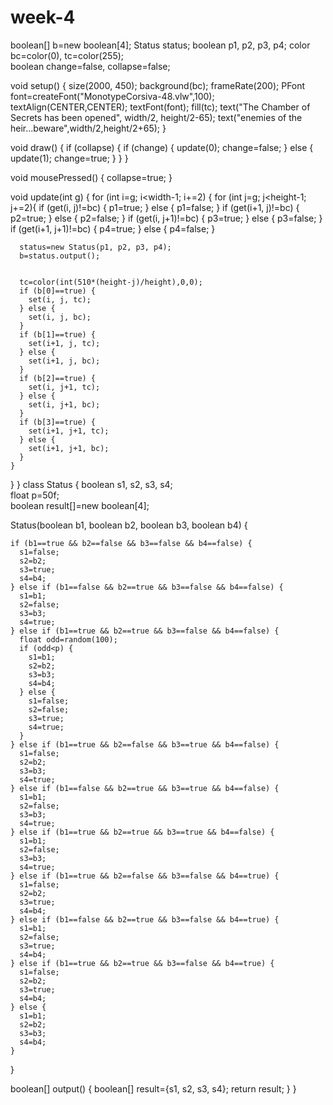 # week-4
boolean[] b=new boolean[4];
Status status;
boolean p1, p2, p3, p4;
color bc=color(0), tc=color(255);  
boolean change=false, collapse=false;  

void setup() {
  size(2000, 450);
  background(bc);
  frameRate(200);
  PFont font=createFont("MonotypeCorsiva-48.vlw",100);
  textAlign(CENTER,CENTER);
  textFont(font);
  fill(tc);
  text("The Chamber of Secrets has been opened", width/2, height/2-65);
  text("enemies of the heir...beware",width/2,height/2+65);
}

void draw() {
  if (collapse) {
    if (change) {
      update(0);
      change=false;
    } 
    else {
      update(1);
      change=true;
    }
  }
}

void mousePressed() {
  collapse=true;
}

void update(int g) {
  for (int i=g; i<width-1; i+=2) {
    for (int j=g; j<height-1; j+=2){
      if (get(i, j)!=bc) {
        p1=true;
      } else {
        p1=false;
      }
      if (get(i+1, j)!=bc) {
        p2=true;
      } else {
        p2=false;
      }
      if (get(i, j+1)!=bc) {
        p3=true;
      } else {
        p3=false;
      }    
      if (get(i+1, j+1)!=bc) {
        p4=true;
      } else {
        p4=false;
      }

      status=new Status(p1, p2, p3, p4);  
      b=status.output();  


      tc=color(int(510*(height-j)/height),0,0);
      if (b[0]==true) {
        set(i, j, tc);
      } else {
        set(i, j, bc);
      }
      if (b[1]==true) {
        set(i+1, j, tc);
      } else {
        set(i+1, j, bc);
      }
      if (b[2]==true) {
        set(i, j+1, tc);
      } else {
        set(i, j+1, bc);
      }
      if (b[3]==true) {
        set(i+1, j+1, tc);
      } else {
        set(i+1, j+1, bc);
      }
    }
  }
}
class Status {
  boolean s1, s2, s3, s4;  
  float p=50f;  
  boolean result[]=new boolean[4];

  Status(boolean b1, boolean b2, boolean b3, boolean b4) {

    if (b1==true && b2==false && b3==false && b4==false) {  
      s1=false;
      s2=b2;
      s3=true;
      s4=b4;
    } else if (b1==false && b2==true && b3==false && b4==false) {  
      s1=b1;
      s2=false;
      s3=b3;
      s4=true;
    } else if (b1==true && b2==true && b3==false && b4==false) { 
      float odd=random(100);
      if (odd<p) {
        s1=b1;
        s2=b2;
        s3=b3;
        s4=b4;
      } else {
        s1=false;
        s2=false;
        s3=true;
        s4=true;
      }
    } else if (b1==true && b2==false && b3==true && b4==false) { 
      s1=false;
      s2=b2;
      s3=b3;
      s4=true;
    } else if (b1==false && b2==true && b3==true && b4==false) {  
      s1=b1;
      s2=false;
      s3=b3;
      s4=true;
    } else if (b1==true && b2==true && b3==true && b4==false) {  
      s1=b1;
      s2=false;
      s3=b3;
      s4=true;
    } else if (b1==true && b2==false && b3==false && b4==true) {  
      s1=false;
      s2=b2;
      s3=true;
      s4=b4;
    } else if (b1==false && b2==true && b3==false && b4==true) {  
      s1=b1;
      s2=false;
      s3=true;
      s4=b4;
    } else if (b1==true && b2==true && b3==false && b4==true) {  
      s1=false;
      s2=b2;
      s3=true;
      s4=b4;
    } else {  
      s1=b1;
      s2=b2;
      s3=b3;
      s4=b4;
    }
  }

 
  boolean[] output() {
    boolean[] result={s1, s2, s3, s4};
    return result;
  }
}

